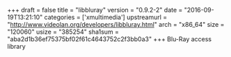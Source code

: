 +++
draft = false
title = "libbluray"
version = "0.9.2-2"
date = "2016-09-19T13:21:10"
categories = ['xmultimedia']
upstreamurl = "http://www.videolan.org/developers/libbluray.html"
arch = "x86_64"
size = "120060"
usize = "385254"
sha1sum = "aba2d1b36ef75375bf02f61c4643752c2f3bb0a3"
+++
Blu-Ray access library